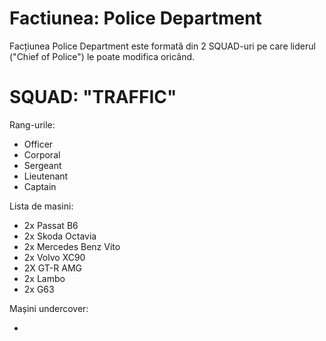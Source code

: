 # Factiunea: Police Department

Facțiunea Police Department este formată din 2 SQUAD-uri pe care liderul ("Chief of Police") le poate modifica oricând.

# SQUAD: "TRAFFIC"

Rang-urile: 

- Officer
- Corporal 
- Sergeant 
- Lieutenant 
- Captain 


Lista de masini: 

- 2x Passat B6
- 2x Skoda Octavia
- 2x Mercedes Benz Vito
- 2x Volvo XC90
- 2X GT-R AMG
- 2x Lambo
- 2x G63 

Mașini undercover:

-


 

